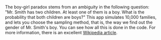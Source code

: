 The boy-girl paradox stems from an ambiguity in the following question: "Mr. Smith has two children. At least one of them is a boy. What is the probability that both children are boys?" This app simulates 10,000 families, and lets you choose the sampling method, that is, the way we find out the gender of Mr. Smith's boy. You can see how all this is done in the code. For more information, there is an excellent [Wikipedia article](https://en.wikipedia.org/wiki/Boy_or_Girl_paradox).  